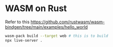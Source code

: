 # WASM on Rust

Refer to this https://github.com/rustwasm/wasm-bindgen/tree/main/examples/hello_world


```sh
wasm-pack build --target web # this is to build
npx live-server .
```
